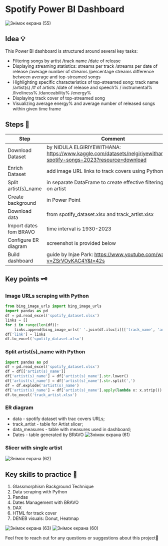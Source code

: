 # Spotify Power BI Dashboard
![Знімок екрана (55)](https://github.com/ViestaBa/dashboard-most-streamed-spotify-songs-2023/assets/145791658/caa1131f-b810-4e5d-b7aa-09f39b83501e)
## Idea 💡 
This Power BI dashboard is structured around several key tasks:
- Filtering songs by artist /track name /date of release
- Displaying streaming statistics: streams per track /streams per date of release /average number of streams /percentage streams difference between average and top-streamed songs
- Highlighting specific characteristics of top-streamed song: track name /artist(s) /# of artists /date of release and speech% / instrumental% /liveliness% /danceability% /energy%
- Displaying track cover of top-streamed song
- Visualizing average energy% and average number of released songs within given time frame

## Steps 🔎
| Step                   | Comment                                                                                                              |
| ---------------------- | -------------------------------------------------------------------------------------------------------------------- |
| Download Dataset       | by NIDULA ELGIRIYEWITHANA: https://www.kaggle.com/datasets/nelgiriyewithana/top-spotify-songs-2023?resource=download |
| Enrich Dataset         | add image URL links to track covers using Python                                                                     |
| Split artist(s)_name   | in separate DataFrame to create effective filtering based on artist                                                  |
| Create background      | in Power Point                                                                                                       |
| Download data          | from spotify_dataset.xlsx and track_artist.xlsx                                                                      |
| Import dates fom BRAVO | time interval is 1930-2023                                                                                           |
| Configure ER diagram   | screenshot is provided below                                                                                         |
| Build dashboard        | guide by Injae Park: https://www.youtube.com/watch?v=ZSrVOyKAC4Y&t=42s                                               |

## Key points 🗝️
### Image URLs scraping with Python
``` python
from bing_image_urls import bing_image_urls
import pandas as pd
df = pd.read_excel('spotify_dataset.xlsx')
links = []
for i in range(len(df)):
    links.append(bing_image_urls(' '.join(df.iloc[i][['track_name', 'artist(s)_name']]), limit=1)[0])
df['link'] = links
df.to_excel('spotify_dataset.xlsx')
```

### Split artist(s)_name with Python
``` python
import pandas as pd
df = pd.read_excel('spotify_dataset.xlsx')
df = df[['artist(s)_name']]
df['artist(s)_name'] = df['artist(s)_name'].str.lower()
df['artist(s)_name'] = df['artist(s)_name'].str.split(',')
df = df.explode('artist(s)_name')
df['artist(s)_name'] = df['artist(s)_name'].apply(lambda x: x.strip())
df.to_excel('track_artist.xlsx')
```

### ER diagram
- data - spotify dataset with trac covers URLs;
- track_artist - table for Artist slicer;
- data_measures - table with measures used in dashboard;
- Dates - table generated by BRAVO
![Знімок екрана (61)](https://github.com/ViestaBa/dashboard-most-streamed-spotify-songs-2023/assets/145791658/8758204b-2d96-43f7-834d-4e9c6f3a64ef)

### Slicer with single artist
![Знімок екрана (62)](https://github.com/ViestaBa/dashboard-most-streamed-spotify-songs-2023/assets/145791658/f9548f5f-7d86-4f79-aa13-0b7b684bf793)

## Key skills to practice 📶
1. Glassmorphism Background Technique
2. Data scraping with Python
3. Pandas
4. Dates Management with BRAVO
5. DAX
6. HTML for track cover
7. DENEB visuals: Donut, Heatmap

![Знімок екрана (63)](https://github.com/ViestaBa/dashboard-most-streamed-spotify-songs-2023/assets/145791658/4cf47b80-5f96-42ca-acb7-98dade452650)
![Знімок екрана (60)](https://github.com/ViestaBa/dashboard-most-streamed-spotify-songs-2023/assets/145791658/44690e2e-b75d-4789-8529-a182a4616408)

Feel free to reach out for any questions or suggestions about this project💚





